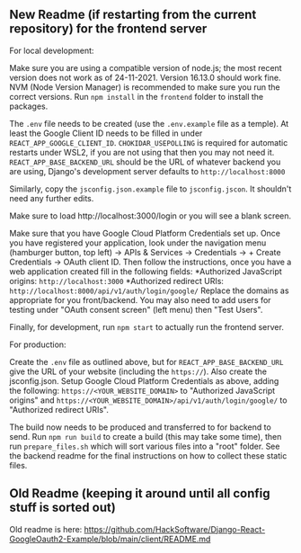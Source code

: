 
## New Readme (if restarting from the current repository) for the frontend server

For local development:

Make sure you are using a compatible version of node.js; the most recent version does not work as of 24-11-2021. Version 16.13.0 should work fine. NVM (Node Version Manager) is recommended to make sure you run the correct versions. Run `npm install` in the `frontend` folder to install the packages.

The `.env` file needs to be created (use the `.env.example` file as a temple). At least the Google Client ID needs to be filled in under `REACT_APP_GOOGLE_CLIENT_ID`. `CHOKIDAR_USEPOLLING` is required for automatic restarts under WSL2, if you are not using that then you may not need it. `REACT_APP_BASE_BACKEND_URL` should be the URL of whatever backend you are using, Django's development server defaults to `http://localhost:8000`

Similarly, copy the `jsconfig.json.example` file to `jsconfig.jscon`. It shouldn't need any further edits.

Make sure to load http://localhost:3000/login or you will see a blank screen.

Make sure that you have Google Cloud Platform Credentials set up. Once you have registered your application, look under the navigation menu (hamburger button, top left) -> APIs & Services -> Credentials -> + Create Credentials -> OAuth client ID. Then follow the instructions, once you have a web application created fill in the following fields:
*Authorized JavaScript origins: `http://localhost:3000`
*Authorized redirect URIs: `http://localhost:8000/api/v1/auth/login/google/`
Replace the domains as appropriate for you front/backend.
You may also need to add users for testing under "OAuth consent screen" (left menu) then "Test Users".

Finally, for development, run `npm start` to actually run the frontend server.

For production:

Create the `.env` file as outlined above, but for `REACT_APP_BASE_BACKEND_URL` give the URL of your website (including the `https://`). Also create the jsconfig.json. Setup Google Cloud Platform Credentials as above, adding the following: `https://<YOUR_WEBSITE_DOMAIN>` to "Authorized JavaScript origins" and `https://<YOUR_WEBSITE_DOMAIN>/api/v1/auth/login/google/` to "Authorized redirect URIs".

The build now needs to be produced and transferred to for backend to send. Run `npm run build` to create a build (this may take some time), then run `prepare_files.sh` which will sort various files into a "root" folder. See the backend readme for the final instructions on how to collect these static files.

## Old Readme (keeping it around until all config stuff is sorted out)
Old readme is here: https://github.com/HackSoftware/Django-React-GoogleOauth2-Example/blob/main/client/README.md
